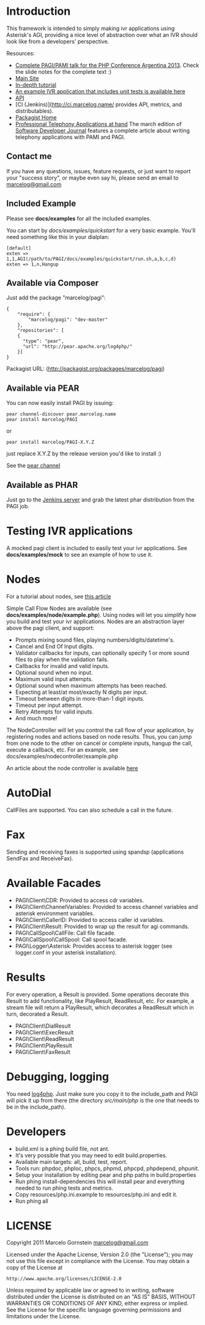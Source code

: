 Introduction
============
This framework is intended to simply making ivr applications using Asterisk's
AGI, providing a nice level of abstraction over what an IVR should look like
from a developers' perspective.

Resources:

 * [Complete PAGI/PAMI talk for the PHP Conference Argentina 2013](http://www.slideshare.net/mgornstein/phpconf-2013). Check the slide notes for the complete text :)
 * [Main Site](http://marcelog.github.com/PAGI)
 * [In-depth tutorial](http://marcelog.github.com/articles/pagi_tutorial_create_voip_telephony_application_for_asterisk_with_agi_and_php.html)
 * [An example IVR application that includes unit tests is available here](https://github.com/marcelog/Pagi-App-And-Test-Example)
 * [API](http://ci.marcelog.name:8080/job/PAGI/javadoc/)
 * [CI (Jenkins)](http://ci.marcelog.name/ provides API, metrics, and distributables).
 * [Packagist Home](http://packagist.org/packages/marcelog/pagi)
 * [Professional Telephony Applications at hand](http://sdjournal.org/a-practical-introduction-to-functional-programming-with-php-sdj-issue-released/) The march edition of [Software Developer Journal](http://sdjournal.org/) features a complete article about writing telephony applications with PAMI and PAGI.

Contact me
----------
If you have any questions, issues, feature requests, or just want to report
your "success story", or maybe even say hi, please send an email to marcelog@gmail.com

Included Example
----------------
Please see **docs/examples** for all the included examples.

You can start by *docs/examples/quickstart* for a very basic example. You'll need something like this in your dialplan:

    [default]
    exten => 1,1,AGI(/path/to/PAGI/docs/examples/quickstart/run.sh,a,b,c,d)
    exten => 1,n,Hangup

Available via Composer
----------------------
Just add the package "marcelog/pagi":

    {
        "require": {
            "marcelog/pagi": "dev-master"
        },
        "repositories": [
        {
          "type": "pear",
          "url": "http://pear.apache.org/log4php/"
        }]
    }

Packagist URL: (http://packagist.org/packages/marcelog/pagi)

Available via PEAR
------------------
You can now easily install PAGI by issuing:

    pear channel-discover pear.marcelog.name
    pear install marcelog/PAGI

or

    pear install marcelog/PAGI-X.Y.Z
just replace X.Y.Z by the release version you'd like to install :)

See the [pear channel](http://pear.marcelog.name/)

Available as PHAR
-----------------
Just go to the [Jenkins server](http://ci.marcelog.name) and grab the latest
phar distribution from the PAGI job.

Testing IVR applications
========================
A mocked pagi client is included to easily test your ivr applications. See
**docs/examples/mock** to see an example of how to use it.

Nodes
=====
For a tutorial about nodes, see [this article](http://marcelog.github.com/articles/pagi_node_call_flow_easy_telephony_application_for_asterisk_php.html)

Simple Call Flow Nodes are available (see **docs/examples/node/example.php**). Using
nodes will let you simplify how you build and test your ivr applications. Nodes
are an abstraction layer above the pagi client, and support:

 * Prompts mixing sound files, playing numbers/digits/datetime's.
 * Cancel and End Of Input digits.
 * Validator callbacks for inputs, can optionally specify 1 or more sound files
 to play when the validation fails.
 * Callbacks for invalid and valid inputs.
 * Optional sound when no input.
 * Maximum valid input attempts.
 * Optional sound when maximum attempts has been reached.
 * Expecting at least/at most/exactly N digits per input.
 * Timeout between digits in more-than-1 digit inputs.
 * Timeout per input attempt.
 * Retry Attempts for valid inputs.
 * And much more!

The NodeController will let you control the call flow of your application, by
registering nodes and actions based on node results. Thus, you can jump from
one node to the other on cancel or complete inputs, hangup the call, execute a
callback, etc. For an example, see docs/examples/nodecontroller/example.php

An article about the node controller is available [here](http://marcelog.github.com/articles/making_your_ivr_nodes_call_flow_with_pagi_and_php_asterisk.html)

AutoDial
========
CallFiles are supported. You can also schedule a call in the future.

Fax
===
Sending and receiving faxes is supported using spandsp (applications SendFax
and ReceiveFax).

Available Facades
=================
 * PAGI\Client\CDR: Provided to access cdr variables.
 * PAGI\Client\ChannelVariables: Provided to access channel variables and asterisk
environment variables.
 * PAGI\Client\CallerID: Provided to access caller id variables.
 * PAGI\Client\Result: Provided to wrap up the result for agi commands.
 * PAGI\CallSpool\CallFile: Call file facade.
 * PAGI\CallSpool\CallSpool: Call spool facade.
 * PAGI\Logger\Asterisk: Provides access to asterisk logger (see logger.conf in
your asterisk installation).

Results
=======
For every operation, a Result is provided. Some operations decorate this
Result to add functionality, like PlayResult, ReadResult, etc. For example,
a stream file will return a PlayResult, which decorates a ReadResult which 
in turn, decorated a Result.

  * PAGI\Client\DialResult
  * PAGI\Client\ExecResult
  * PAGI\Client\ReadResult
  * PAGI\Client\PlayResult
  * PAGI\Client\FaxResult

Debugging, logging
==================
You need [log4php](http://logging.apache.org/log4php/). Just make sure you
copy it to the include_path and PAGI will pick it up from there (the 
directory *src/main/php* is the one that needs to be in the include_path).

Developers
==========
* build.xml is a phing build file, not ant.
* It's very possible that you may need to edit build.properties.
* Available main targets: all, build, test, report.
* Tools run: phpdoc, phploc, phpcs, phpmd, phpcpd, phpdepend, phpunit.
* Setup your installation by editing pear and php paths in build.properties
* Run phing install-dependencies this will install pear and everything needed
to run phing tests and metrics.
* Copy resources/php.ini.example to resources/php.ini and edit it.
* Run phing all

LICENSE
=======
Copyright 2011 Marcelo Gornstein <marcelog@gmail.com>

Licensed under the Apache License, Version 2.0 (the "License");
you may not use this file except in compliance with the License.
You may obtain a copy of the License at

    http://www.apache.org/licenses/LICENSE-2.0

Unless required by applicable law or agreed to in writing, software
distributed under the License is distributed on an "AS IS" BASIS,
WITHOUT WARRANTIES OR CONDITIONS OF ANY KIND, either express or implied.
See the License for the specific language governing permissions and
limitations under the License.

